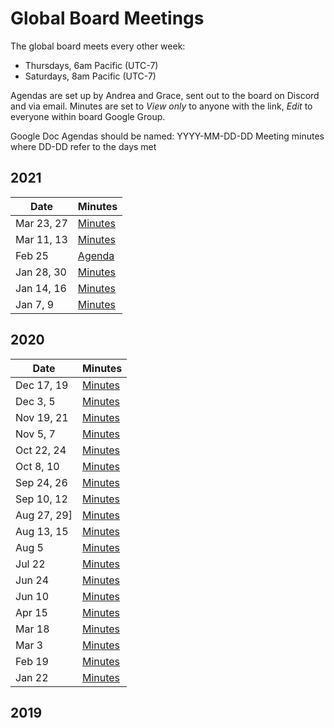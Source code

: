 # Global Board Meetings
The global board meets every other week: 
- Thursdays, 6am Pacific (UTC-7)
- Saturdays, 8am Pacific (UTC-7)

Agendas are set up by Andrea and Grace, sent out to the board on Discord and via email. 
Minutes are set to _View only_ to anyone with the link, _Edit_ to everyone within board Google Group.

Google Doc Agendas should be named: 
YYYY-MM-DD-DD Meeting minutes where DD-DD refer to the days met

## 2021

Date | Minutes
------------ | -------------
Mar 23, 27 | [Minutes](https://docs.google.com/document/d/1x_fGXDsHN3VapJUb79rYct4CzdDnaC2rF33NESs4iwU/edit?usp=sharing)
Mar 11, 13 |[Minutes](https://docs.google.com/document/d/16EXzs6lZZpYBasmpfBh52sJemlPll5RyN3KJZcyiT8Q/edit?usp=sharing)
Feb 25 | [Agenda](https://docs.google.com/document/d/1t1_M1_y5PF_djGu7C-fNd-OZ9Vfx7BJUHHKGdLoyyVw/edit?usp=sharing)
Jan 28, 30 | [Minutes](https://docs.google.com/document/d/1HxwN4m4XYXNo3gAOij-laR9uPIcINqeviEgalmqxv4s/edit?usp=sharing)
Jan 14, 16 | [Minutes](https://docs.google.com/document/d/1mwKnx7dgA_-P9U_nfKBx0UZqekHdCn54tML979q2H50/edit?usp=sharing)
Jan 7, 9 | [Minutes](https://docs.google.com/document/d/1_zuj3miyihhvJ5pG1sZv9xYDwSgfqHBMYp_eMa0JFsY/edit?usp=sharing)

## 2020

Date | Minutes
------------ | -------------
Dec 17, 19 | [Minutes](https://docs.google.com/document/d/1K0_CbyxyraVpMx9r1dbEmSY2mklxy12jR3kvC03rl0g/edit?usp=sharing)
Dec 3, 5 | [Minutes](https://docs.google.com/document/d/1TL88eS1tJRnszLHirCBbcUx6bngEE9GJfqKHmAw69po/edit?usp=sharing)
Nov 19, 21 | [Minutes](https://docs.google.com/document/d/1rnLiTVKC1EPXXPoV0ZN9rt7KtHLlHVHyn6JPvMWriC8/edit?usp=sharing)
Nov 5, 7 | [Minutes](https://docs.google.com/document/d/1lKCq_tlO0kMU8RhGv9_xTyeYCv-DbdTQMhEJbz07aEk/edit?usp=sharing)
Oct 22, 24 | [Minutes](https://docs.google.com/document/d/1a_8dRDSgEQtnr7TjXkdVAmtT6sjQ42Q1lERpDGHLkTo/edit?usp=sharing)
Oct 8, 10 | [Minutes](https://docs.google.com/document/d/1HYPlOuYcDcH8OY9YI5J5j5u0Hdv8BIfHXLtwmTFdYl0/edit?usp=sharing)
Sep 24, 26 | [Minutes](https://docs.google.com/document/d/1gTFkCOmP3IGOGbcjMe8g1p8oXqsmano7SiB_73e0c2c/edit?usp=sharing)
Sep 10, 12 | [Minutes](https://docs.google.com/document/d/1-fo-YHlRoh3j0vdkGBpzc9lx0wU_vusZU_vXOrnU4OQ/edit?usp=sharing)
Aug 27, 29] | [Minutes](https://docs.google.com/document/d/12i3iu3DVUa9Sb9uhbxGu6Oq6ty5o79_sS7guje-mzyw/edit?usp=sharing)
Aug 13, 15 | [Minutes](https://docs.google.com/document/d/1n_iAHlDAxTlhaO3kAgIDHylvaRXgYTWZbSF9xe3f5_s/edit?usp=sharing)
Aug 5 | [Minutes](https://docs.google.com/document/d/1_r3AumpWvxIFGiawg43lYCPzVxL_yglkVUPiiOAWlmE/edit?usp=sharing)
Jul 22 | [Minutes](https://docs.google.com/document/d/1deOWXJdNzW_Bj0YDaK77TyPukWDXUDAZW_D-n9VA1WE/edit?usp=sharing)
Jun 24 | [Minutes](https://docs.google.com/document/d/1BewGZAfCOwchrqUKudwQoQOReqZPD-WZgInApzlxPLc/edit?usp=sharing)
Jun 10 | [Minutes](https://docs.google.com/document/d/1-2kGctDO88d8cEJwkdsevNzhlgJr9JApGvBLoQ3nMck/edit?usp=sharing)
Apr 15 | [Minutes](https://docs.google.com/document/d/1P2TgSdjRBV-0QCayRovpjrZrbadDbD34C-F21zhKSVM/edit?usp=sharing)
Mar 18 | [Minutes](https://docs.google.com/document/d/1TDswwkkNh0YNqalIn7XpGbfzSv7SOFB3DKloZH_JdDk/edit?usp=sharing)
Mar 3 | [Minutes](https://docs.google.com/document/d/1ql5xk9WeYAq9Zt1Vx97rSPsLkF6WFgUOHjPbTKF_ZVk/edit?usp=sharing)
Feb 19 | [Minutes](https://docs.google.com/document/d/1iKgZaArZjLRP6IoCoHRoZgrEg-ynh9OIb8m6L37KR9A/edit?usp=sharing)
Jan 22 | [Minutes](https://docs.google.com/document/d/1IVvHiWTyKSknGHBb015AMCcvE_Ty86ZYXyQsIRBaeD8/edit?usp=sharing)

## 2019
